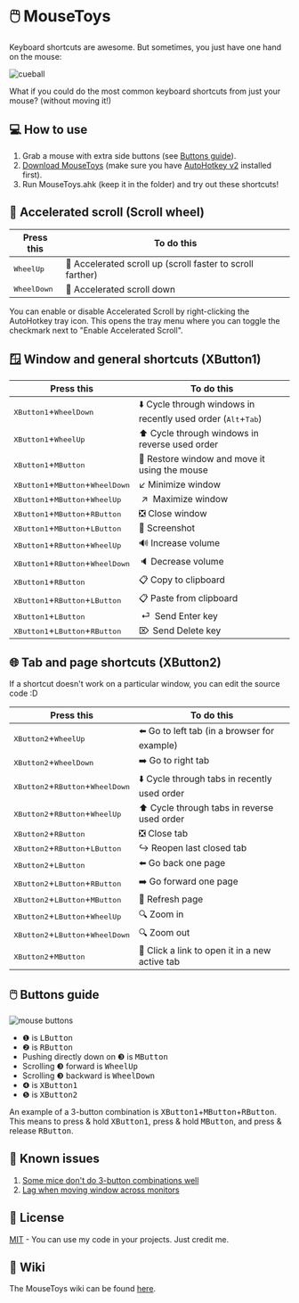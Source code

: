 # 🖱️ MouseToys

Keyboard shortcuts are awesome. But sometimes, you just have one hand on the mouse:

![cueball](https://github.com/user-attachments/assets/ce6a629f-bac2-4a87-80c5-a8bf4e34033b)

What if you could do the most common keyboard shortcuts from just your mouse? (without moving it!)

## 💻 How to use

1. Grab a mouse with extra side buttons (see [Buttons guide](#%EF%B8%8F-buttons-guide)).
1. [Download MouseToys](https://github.com/zachpoblete/MouseToys/archive/main.zip) (make sure you have [AutoHotkey v2](https://www.autohotkey.com/download/ahk-v2.exe) installed first).
1. Run MouseToys.ahk (keep it in the folder) and try out these shortcuts!

## 🚀 Accelerated scroll (Scroll wheel)

| Press this | To do this |
| - | - |
| <kbd>WheelUp</kbd> | 🚀 Accelerated scroll up (scroll faster to scroll farther) |
| <kbd>WheelDown</kbd> | 🚀 Accelerated scroll down |

You can enable or disable Accelerated Scroll by right-clicking the AutoHotkey tray icon. This opens the tray menu where you can toggle the checkmark next to "Enable Accelerated Scroll".

## 🪟 Window and general shortcuts (XButton1)

| Press this | To do this |
| - | - |
| <kbd>XButton1</kbd>+<kbd>WheelDown</kbd> | ⬇️ Cycle through windows in recently used order (<kbd>Alt</kbd>+<kbd>Tab</kbd>) |
| <kbd>XButton1</kbd>+<kbd>WheelUp</kbd> | ⬆️ Cycle through windows in reverse used order |
| <kbd>XButton1</kbd>+<kbd>MButton</kbd> | 🚚 Restore window and move it using the mouse |
| <kbd>XButton1</kbd>+<kbd>MButton</kbd>+<kbd>WheelDown</kbd> | ↙️ Minimize window |
| <kbd>XButton1</kbd>+<kbd>MButton</kbd>+<kbd>WheelUp</kbd> | &nbsp;↗&thinsp;&hairsp; Maximize window |
| <kbd>XButton1</kbd>+<kbd>MButton</kbd>+<kbd>RButton</kbd> | ❎ Close window |
| <kbd>XButton1</kbd>+<kbd>MButton</kbd>+<kbd>LButton</kbd> | 📸 Screenshot |
| <kbd>XButton1</kbd>+<kbd>RButton</kbd>+<kbd>WheelUp</kbd> | 🔊 Increase volume |
| <kbd>XButton1</kbd>+<kbd>RButton</kbd>+<kbd>WheelDown</kbd> | 🔈 Decrease volume |
| <kbd>XButton1</kbd>+<kbd>RButton</kbd> | 📋 Copy to clipboard |
| <kbd>XButton1</kbd>+<kbd>RButton</kbd>+<kbd>LButton</kbd> | 📋 Paste from clipboard |
| <kbd>XButton1</kbd>+<kbd>LButton</kbd> | &nbsp;⏎&thinsp;&hairsp; Send Enter key |
| <kbd>XButton1</kbd>+<kbd>LButton</kbd>+<kbd>RButton</kbd> | ⌦&hairsp; Send Delete key |

## 🌐 Tab and page shortcuts (XButton2)

If a shortcut doesn't work on a particular window, you can edit the source code :D

| Press this | To do this |
| - | - |
| <kbd>XButton2</kbd>+<kbd>WheelUp</kbd> | ⬅️ Go to left tab (in a browser for example)|
| <kbd>XButton2</kbd>+<kbd>WheelDown</kbd> | ➡️ Go to right tab |
| <kbd>XButton2</kbd>+<kbd>RButton</kbd>+<kbd>WheelDown</kbd> | ⬇️ Cycle through tabs in recently used order |
| <kbd>XButton2</kbd>+<kbd>RButton</kbd>+<kbd>WheelUp</kbd> | ⬆️ Cycle through tabs in reverse used order |
| <kbd>XButton2</kbd>+<kbd>RButton</kbd> | ❎ Close tab |
| <kbd>XButton2</kbd>+<kbd>RButton</kbd>+<kbd>LButton</kbd> | ↪ Reopen last closed tab |
| <kbd>XButton2</kbd>+<kbd>LButton</kbd> | ⬅️ Go back one page |
| <kbd>XButton2</kbd>+<kbd>LButton</kbd>+<kbd>RButton</kbd> | ➡️ Go forward one page |
| <kbd>XButton2</kbd>+<kbd>LButton</kbd>+<kbd>MButton</kbd> | 🔄 Refresh page |
| <kbd>XButton2</kbd>+<kbd>LButton</kbd>+<kbd>WheelUp</kbd> | 🔍 Zoom in |
| <kbd>XButton2</kbd>+<kbd>LButton</kbd>+<kbd>WheelDown</kbd> | 🔍 Zoom out |
| <kbd>XButton2</kbd>+<kbd>MButton</kbd> | 🔗 Click a link to open it in a new active tab |

## 🖱️ Buttons guide

![mouse buttons](https://github.com/user-attachments/assets/74860fd1-2f78-48b3-94dd-f499ada45ed3)

- ❶ is <kbd>LButton</kbd>
- ❷ is <kbd>RButton</kbd>
- Pushing directly down on ❸ is <kbd>MButton</kbd>
- Scrolling ❸ forward is <kbd>WheelUp</kbd>
- Scrolling ❸ backward is <kbd>WheelDown</kbd>
- ❹ is <kbd>XButton1</kbd>
- ❺ is <kbd>XButton2</kbd>

An example of a 3-button combination is <kbd>XButton1</kbd>+<kbd>MButton</kbd>+<kbd>RButton</kbd>. This means to press & hold <kbd>XButton1</kbd>, press & hold <kbd>MButton</kbd>, and press & release <kbd>RButton</kbd>.

## 🚩 Known issues

1. [Some mice don't do 3-button combinations well](https://github.com/zachpoblete/MouseToys/issues/43)
1. [Lag when moving window across monitors](https://github.com/zachpoblete/MouseToys/issues/52)

## 📜 License

[MIT](https://github.com/zachpoblete/MouseToys/blob/main/LICENSE) - You can use my code in your projects. Just credit me.

## 📖 Wiki

The MouseToys wiki can be found [here](https://github.com/zachpoblete/MouseToys/wiki).
